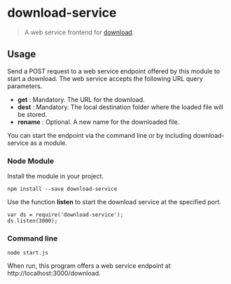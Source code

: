 # download-service

> A web service frontend for [download](https://github.com/kevva/download).

## Usage

Send a POST request to a web service endpoint offered by this module to start a download. The web service accepts the
following URL query parameters.

* **get** : Mandatory. The URL for the download.
* **dest** : Mandatory. The local destination folder where the loaded file will be stored.
* **rename** : Optional. A new name for the downloaded file.

You can start the endpoint via the command line or by including download-service as a module.

### Node Module

Install the module in your project.

```
npm install --save download-service
```

Use the function **listen** to start the download service at the specified port.

```
var ds = require('download-service');
ds.listen(3000);
```

### Command line

```
node start.js
```

When run, this program offers a web service endpoint at http://localhost:3000/download.